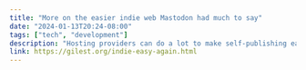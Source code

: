 ```yaml
---
title: "More on the easier indie web Mastodon had much to say"
date: "2024-01-13T20:24-08:00"
tags: ["tech", "development"]
description: "Hosting providers can do a lot to make self-publishing easier, because they know and control the hosting environments they create."
link: https://gilest.org/indie-easy-again.html
---
```

